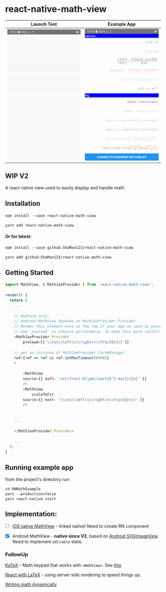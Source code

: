 # react-native-math-view

| Launch Test | Example App |
| --- | --- |
| ![Launch](./docs/launchAndroid.gif) | ![Example App](./docs/exampleAndroid.gif) |


## WIP V2

A react native view used to easily display and handle math.

## Installation

`npm install --save react-native-math-view`

`yarn add react-native-math-view`

#### Or for latest:

`npm install --save github:ShaMan123/react-native-math-view`

`yarn add github:ShaMan123/react-native-math-view`

## Getting Started
```js
import MathView, { MathJaxProvider } from 'react-native-math-view';

render() {
  return (
    ...
    
    // Android only:
    // Android MathView depends on MathJaxProvider.Provider
    // Render this element once at the top of your app as soon as possible
    // Use `preload` to enhance performance. To make this work install '@react-native-community/async-storage'
    <MathJaxProvider.Provider
        preload={['\\cos\\left(x\\right)=\\frac{b}{c}']}
	
	// get an instance of MathJaxProvider.CacheManager
	ref={ref => ref && ref.setMaxTimeout(8000)}
    >
    
	    <MathView
		source={{ math: 'x=\\frac{-b\\pm\\sqrt{b^2-4ac}}{2a}' }}
	    /> 
	    <MathView
			scaleToFit
		source={{ math: '\\cos\\left(x\\right)=\\frac{b}{c}' }}
	    /> 
    
    
    ...
    
    </MathJaxProvider.Provider>
    
    ...
  );
}

```

## Running example app
from the project's directory run:
```
cd RNMathExample
yarn --production=false
yarn react-native start
```

## Implementation:
  - [ ] [iOS native MathView](https://github.com/kostub/iosMath) - linked native! Need to create RN component

  - [x] Android MathView - **native since V2**, based on [Android SVGImageView](https://bigbadaboom.github.io/androidsvg). Need to implement `editable` state.

### FollowUp

[KaTeX](https://github.com/Khan/KaTeX) - Math keypad that works with `<WebView>`. See [this](https://github.com/ShaMan123/math-input)

[React with LaTeX](https://github.com/Pomax/BezierInfo-2) - using server side rendering to speed things up.

[Writing math dynamically](https://github.com/nicolewhite/algebra.js)

